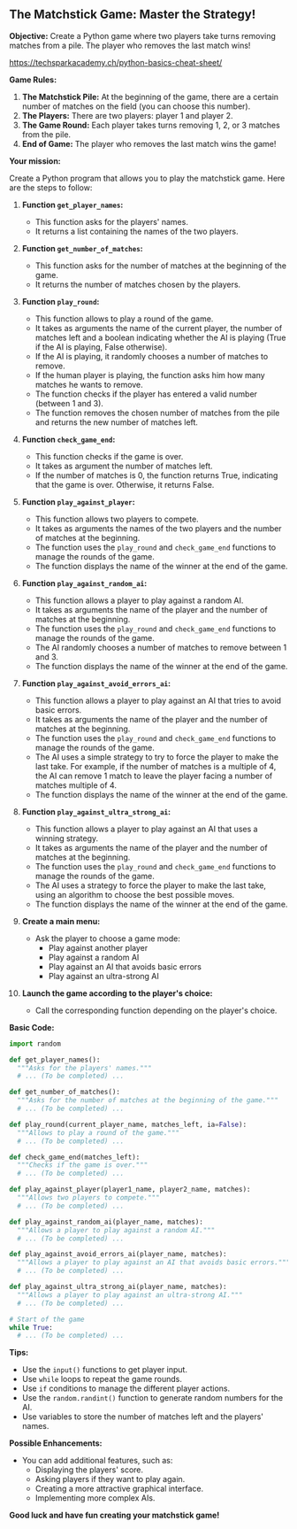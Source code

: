 ## The Matchstick Game: Master the Strategy!

**Objective:** Create a Python game where two players take turns removing matches from a pile. The player who removes the last match wins!

https://techsparkacademy.ch/python-basics-cheat-sheet/

**Game Rules:**

1. **The Matchstick Pile:** At the beginning of the game, there are a certain number of matches on the field (you can choose this number).
2. **The Players:** There are two players: player 1 and player 2.
3. **The Game Round:** Each player takes turns removing 1, 2, or 3 matches from the pile.
4. **End of Game:** The player who removes the last match wins the game!

**Your mission:**

Create a Python program that allows you to play the matchstick game. Here are the steps to follow:

1. **Function `get_player_names`:**
   - This function asks for the players' names.
   - It returns a list containing the names of the two players.

2. **Function `get_number_of_matches`:**
   - This function asks for the number of matches at the beginning of the game.
   - It returns the number of matches chosen by the players.

3. **Function `play_round`:**
   - This function allows to play a round of the game.
   - It takes as arguments the name of the current player, the number of matches left and a boolean indicating whether the AI is playing (True if the AI is playing, False otherwise).
   - If the AI is playing, it randomly chooses a number of matches to remove.
   - If the human player is playing, the function asks him how many matches he wants to remove.
   - The function checks if the player has entered a valid number (between 1 and 3).
   - The function removes the chosen number of matches from the pile and returns the new number of matches left.

4. **Function `check_game_end`:**
   - This function checks if the game is over.
   - It takes as argument the number of matches left.
   - If the number of matches is 0, the function returns True, indicating that the game is over. Otherwise, it returns False.

5. **Function `play_against_player`:**
   - This function allows two players to compete.
   - It takes as arguments the names of the two players and the number of matches at the beginning.
   - The function uses the `play_round` and `check_game_end` functions to manage the rounds of the game.
   - The function displays the name of the winner at the end of the game.

6. **Function `play_against_random_ai`:**
   - This function allows a player to play against a random AI.
   - It takes as arguments the name of the player and the number of matches at the beginning.
   - The function uses the `play_round` and `check_game_end` functions to manage the rounds of the game.
   - The AI randomly chooses a number of matches to remove between 1 and 3.
   - The function displays the name of the winner at the end of the game.

7. **Function `play_against_avoid_errors_ai`:**
   - This function allows a player to play against an AI that tries to avoid basic errors.
   - It takes as arguments the name of the player and the number of matches at the beginning.
   - The function uses the `play_round` and `check_game_end` functions to manage the rounds of the game.
   - The AI uses a simple strategy to try to force the player to make the last take. For example, if the number of matches is a multiple of 4, the AI can remove 1 match to leave the player facing a number of matches multiple of 4.
   - The function displays the name of the winner at the end of the game.

8. **Function `play_against_ultra_strong_ai`:**
   - This function allows a player to play against an AI that uses a winning strategy.
   - It takes as arguments the name of the player and the number of matches at the beginning.
   - The function uses the `play_round` and `check_game_end` functions to manage the rounds of the game.
   - The AI uses a strategy to force the player to make the last take, using an algorithm to choose the best possible moves.
   - The function displays the name of the winner at the end of the game.

9. **Create a main menu:**
   - Ask the player to choose a game mode:
     - Play against another player
     - Play against a random AI
     - Play against an AI that avoids basic errors
     - Play against an ultra-strong AI

10. **Launch the game according to the player's choice:**
    - Call the corresponding function depending on the player's choice.

**Basic Code:**

```python
import random

def get_player_names():
  """Asks for the players' names."""
  # ... (To be completed) ...

def get_number_of_matches():
  """Asks for the number of matches at the beginning of the game."""
  # ... (To be completed) ...

def play_round(current_player_name, matches_left, ia=False):
  """Allows to play a round of the game."""
  # ... (To be completed) ...

def check_game_end(matches_left):
  """Checks if the game is over."""
  # ... (To be completed) ...

def play_against_player(player1_name, player2_name, matches):
  """Allows two players to compete."""
  # ... (To be completed) ...

def play_against_random_ai(player_name, matches):
  """Allows a player to play against a random AI."""
  # ... (To be completed) ...

def play_against_avoid_errors_ai(player_name, matches):
  """Allows a player to play against an AI that avoids basic errors."""
  # ... (To be completed) ...

def play_against_ultra_strong_ai(player_name, matches):
  """Allows a player to play against an ultra-strong AI."""
  # ... (To be completed) ...

# Start of the game
while True:
  # ... (To be completed) ...
```

**Tips:**

- Use the `input()` functions to get player input.
- Use `while` loops to repeat the game rounds.
- Use `if` conditions to manage the different player actions.
- Use the `random.randint()` function to generate random numbers for the AI.
- Use variables to store the number of matches left and the players' names.

**Possible Enhancements:**

- You can add additional features, such as:
    - Displaying the players' score.
    - Asking players if they want to play again.
    - Creating a more attractive graphical interface.
    - Implementing more complex AIs.

**Good luck and have fun creating your matchstick game!**
